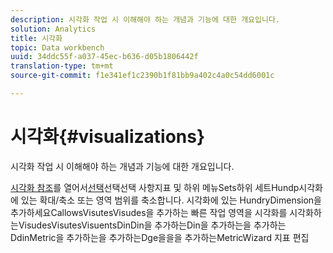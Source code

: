 ```yaml
---
description: 시각화 작업 시 이해해야 하는 개념과 기능에 대한 개요입니다.
solution: Analytics
title: 시각화
topic: Data workbench
uuid: 34ddc55f-a037-45ec-b636-d05b1806442f
translation-type: tm+mt
source-git-commit: f1e341ef1c2390b1f81bb9a402c4a0c54dd6001c

---
```



# 시각화{#visualizations}

시각화 작업 시 이해해야 하는 개념과 기능에 대한 개요입니다.

[시각화 참조](https://docs.adobe.com/content/help/en/data-workbench/using/client/visualizations/c-open-vis.html)[](https://docs.adobe.com/content/help/en/data-workbench/using/client/visualizations/c-qk-ref.html)[](https://docs.adobe.com/content/help/en/data-workbench/using/client/visualizations/make-selections/c-sel-vis.html)를 열어서[선택](https://docs.adobe.com/content/help/en/data-workbench/using/client/visualizations/c-ustd-benchmks.html)[](https://docs.adobe.com/content/help/en/data-workbench/using/client/visualizations/c-met-dim-menus.html)선택[](https://docs.adobe.com/content/help/en/data-workbench/using/client/visualizations/subsets/c-wk-subsets.html)선택 사항[](https://docs.adobe.com/content/help/en/data-workbench/using/client/visualizations/c-zoom-vis.html)[](https://docs.adobe.com/content/help/en/data-workbench/using/client/visualizations/c-call-wkspc.html)[](https://docs.adobe.com/content/help/en/data-workbench/using/client/visualizations/c-present-layer.html)[](https://docs.adobe.com/content/help/en/data-workbench/using/client/visualizations/c-bookmark-about.html)[](https://docs.adobe.com/content/help/en/data-workbench/using/client/visualizations/dwb-create-metricdim.html)지표 및 하위 메뉴Sets하위 세트Hundp시각화에 있는 확대/축소 또는 영역 범위를 축소합니다. 시각화에 있는 HundryDimension을 추가하세요CallowsVisutesVisudes을 추가하는 빠른 작업 영역을 시각화를 시각화하는VisudesVisutesVisuentsDinDin을 추가하는Din을 추가하는을 추가하는DdinMetric을 추가하는을 추가하는Dge을을을 추가하는MetricWizard 지표 편집